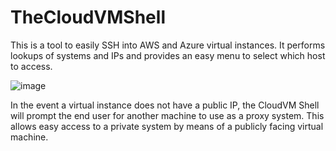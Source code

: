 # TheCloudVMShell
This is a tool to easily SSH into AWS and Azure virtual instances. It performs lookups of systems and IPs and provides an easy menu to select which host to access.

![image](https://user-images.githubusercontent.com/106096072/174337662-74fe4aba-0e4e-49cf-8dcf-6843c23832f6.png)

In the event a virtual instance does not have a public IP, the CloudVM Shell will prompt the end user for another machine to use as a proxy system. This allows easy access
to a private system by means of a publicly facing virtual machine.